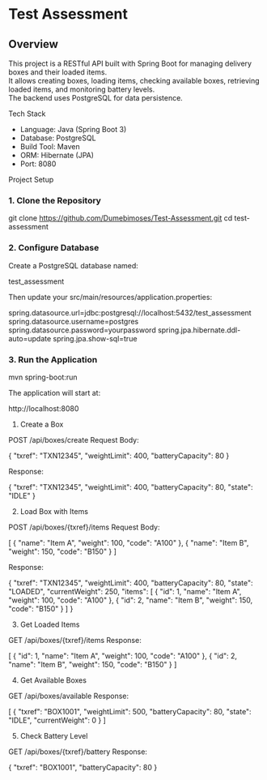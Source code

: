 # Test Assessment

## Overview
This project is a RESTful API built with Spring Boot for managing delivery boxes and their loaded items.  
It allows creating boxes, loading items, checking available boxes, retrieving loaded items, and monitoring battery levels.  
The backend uses PostgreSQL for data persistence.

Tech Stack
- Language: Java (Spring Boot 3)
- Database: PostgreSQL
- Build Tool: Maven
- ORM: Hibernate (JPA)
- Port: 8080


Project Setup

### 1. Clone the Repository

git clone https://github.com/Dumebimoses/Test-Assessment.git
cd test-assessment

### 2. Configure Database

Create a PostgreSQL database named:

test_assessment


Then update your src/main/resources/application.properties:

spring.datasource.url=jdbc:postgresql://localhost:5432/test_assessment
spring.datasource.username=postgres
spring.datasource.password=yourpassword
spring.jpa.hibernate.ddl-auto=update
spring.jpa.show-sql=true

### 3. Run the Application
mvn spring-boot:run


The application will start at:

http://localhost:8080

1. Create a Box

POST /api/boxes/create
Request Body:

{
  "txref": "TXN12345",
  "weightLimit": 400,
  "batteryCapacity": 80
}


Response:

{
  "txref": "TXN12345",
  "weightLimit": 400,
  "batteryCapacity": 80,
  "state": "IDLE"
}

2. Load Box with Items

POST /api/boxes/{txref}/items
Request Body:

[
  {
    "name": "Item A",
    "weight": 100,
    "code": "A100"
  },
  {
    "name": "Item B",
    "weight": 150,
    "code": "B150"
  }
]


Response:

{
  "txref": "TXN12345",
  "weightLimit": 400,
  "batteryCapacity": 80,
  "state": "LOADED",
  "currentWeight": 250,
  "items": [
    {
      "id": 1,
      "name": "Item A",
      "weight": 100,
      "code": "A100"
    },
    {
      "id": 2,
      "name": "Item B",
      "weight": 150,
      "code": "B150"
    }
  ]
}

3. Get Loaded Items

GET /api/boxes/{txref}/items
Response:

[
  {
    "id": 1,
    "name": "Item A",
    "weight": 100,
    "code": "A100"
  },
  {
    "id": 2,
    "name": "Item B",
    "weight": 150,
    "code": "B150"
  }
]

4. Get Available Boxes

GET /api/boxes/available
Response:

[
  {
    "txref": "BOX1001",
    "weightLimit": 500,
    "batteryCapacity": 80,
    "state": "IDLE",
   "currentWeight": 0
  }
]

5. Check Battery Level

GET /api/boxes/{txref}/battery
Response:

{
  "txref": "BOX1001",
  "batteryCapacity": 80
}

